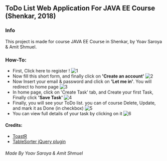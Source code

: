 ## ToDo List Web Application For JAVA EE Course (Shenkar, 2018)

### Info
This project is made for course JAVA EE Course in Shenkar, by Yoav Saroya & Amit Shmuel.

### How-To:
* First, Click here to register !
![1](/Screenshots/1.png)
* Now fill this short form, and finally click on **'Create an account'**
![2](/Screenshots/2.png)
* Now Insert your email & password and click on **'Let me in'**. You will redirect to home page
![3](/Screenshots/3.png)
* In home page, click on 'Create Task' tab, and Create your first Task, Finally click **'Save Task'**
![4](/Screenshots/4.png)
* Finally, you will see your ToDo list. you can of course Delete, Update, and mark it as Done (in checkbox)
![5](/Screenshots/5.png)
* You can view full details of your task by clicking on it
![6](/Screenshots/6.png)

#### Credits:
- [ToastR](https://github.com/CodeSeven/toastr)
- [TableSorter jQuery plugin](http://tablesorter.com/docs/)


###### Made By Yoav Saroya & Amit Shmuel